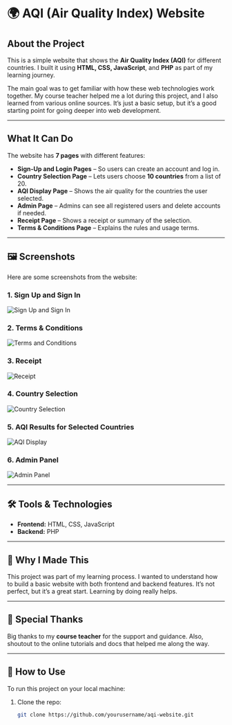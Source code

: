# 🌍 AQI (Air Quality Index) Website

##  About the Project

This is a simple website that shows the **Air Quality Index (AQI)** for different countries. I built it using **HTML, CSS, JavaScript**, and **PHP** as part of my learning journey.

The main goal was to get familiar with how these web technologies work together. My course teacher helped me a lot during this project, and I also learned from various online sources. It’s just a basic setup, but it’s a good starting point for going deeper into web development.

---

##  What It Can Do

The website has **7 pages** with different features:

- **Sign-Up and Login Pages** – So users can create an account and log in.
- **Country Selection Page** – Lets users choose **10 countries** from a list of 20.
- **AQI Display Page** – Shows the air quality for the countries the user selected.
- **Admin Page** – Admins can see all registered users and delete accounts if needed.
- **Receipt Page** – Shows a receipt or summary of the selection.
- **Terms & Conditions Page** – Explains the rules and usage terms.

---

## 🖼️ Screenshots

Here are some screenshots from the website:

### 1. Sign Up and Sign In  
![Sign Up and Sign In](images/signup.png)

### 2. Terms & Conditions  
![Terms and Conditions](images/terms.png)

### 3. Receipt  
![Receipt](images/receipt.png)

### 4. Country Selection  
![Country Selection](images/country_selection.png)

### 5. AQI Results for Selected Countries  
![AQI Display](images/aqi_display.png)

### 6. Admin Panel  
![Admin Panel](images/admin_panel.png)

---

## 🛠️ Tools & Technologies

- **Frontend:** HTML, CSS, JavaScript  
- **Backend:** PHP

---

## 🎯 Why I Made This

This project was part of my learning process. I wanted to understand how to build a basic website with both frontend and backend features. It’s not perfect, but it’s a great start. Learning by doing really helps.

---

## 🙌 Special Thanks

Big thanks to my **course teacher** for the support and guidance. Also, shoutout to the online tutorials and docs that helped me along the way.

---

## 📂 How to Use

To run this project on your local machine:

1. Clone the repo:
   ```bash
   git clone https://github.com/yourusername/aqi-website.git
